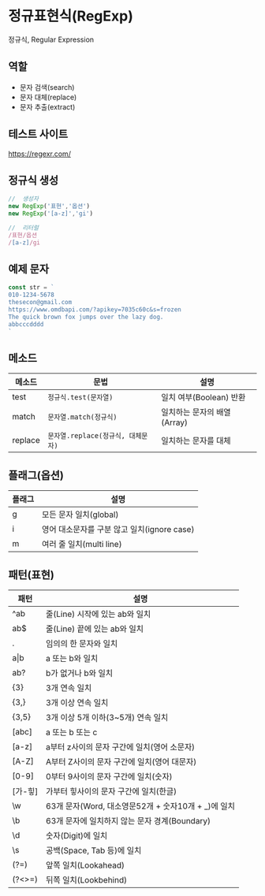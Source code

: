 # 정규표현식(RegExp)

정규식, Regular Expression

##  역할

- 문자 검색(search)
- 문자 대체(replace)
- 문자 추출(extract)

##  테스트 사이트

https://regexr.com/

##  정규식 생성

```js
//  생성자
new RegExp('표현','옵션')
new RegExp('[a-z]','gi')

//  리터럴
/표현/옵션
/[a-z]/gi
```

##  예제 문자
```js
const str = `
010-1234-5678
thesecon@gmail.com
https://www.omdbapi.com/?apikey=7035c60c&s=frozen
The quick brown fox jumps over the lazy dog.
abbcccdddd
`
```

##  메소드

메소드 | 문법 | 설명
--|--|--
test | `정규식.test(문자열)` | 일치 여부(Boolean) 반환
match | `문자열.match(정규식)` | 일치하는 문자의 배열(Array)
replace | `문자열.replace(정규식, 대체문자)` | 일치하는 문자를 대체


##  플래그(옵션)

플래그 | 설명
--|--
g | 모든 문자 일치(global)
i | 영어 대소문자를 구분 않고 일치(ignore case)
m | 여러 줄 일치(multi line)


##  패턴(표현)

패턴 | 설명
--|--
^ab | 줄(Line) 시작에 있는 ab와 일치 
ab$ | 줄(Line) 끝에 있는 ab와 일치 
. | 임의의 한 문자와 일치 
a&verbar;b | a 또는 b와 일치 
ab? | b가 없거나 b와 일치 
{3} | 3개 연속 일치
{3,} | 3개 이상 연속 일치
{3,5} | 3개 이상 5개 이하(3~5개) 연속 일치
[abc] | a 또는 b 또는 c
[a-z] | a부터 z사이의 문자 구간에 일치(영어 소문자) 
[A-Z] | A부터 Z사이의 문자 구간에 일치(영어 대문자) 
[0-9] | 0부터 9사이의 문자 구간에 일치(숫자) 
[가-힣] | 가부터 힣사이의 문자 구간에 일치(한글) 
\w | 63개 문자(Word, 대소영문52개 + 숫자10개 + _)에 일치
\b | 63개 문자에 일치하지 않는 문자 경계(Boundary)
\d | 숫자(Digit)에 일치
\s | 공백(Space, Tab 등)에 일치
(?=) | 앞쪽 일치(Lookahead)
(?<>=) | 뒤쪽 일치(Lookbehind)

